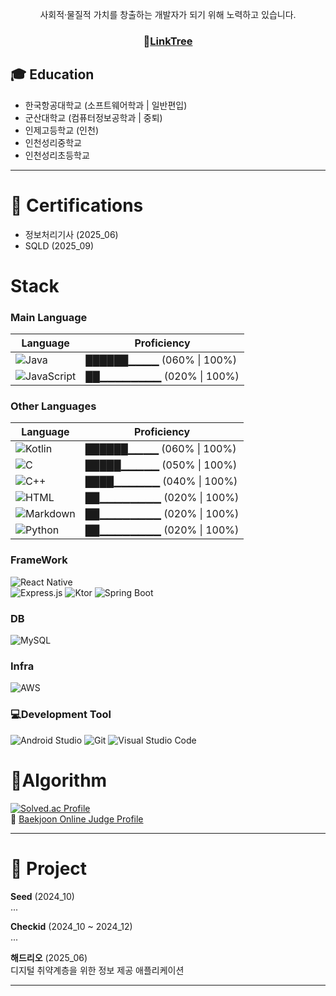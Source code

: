<div align=center>  

사회적·물질적 가치를 창출하는 개발자가 되기 위해 노력하고 있습니다.  
  
### 🔗[LinkTree](https://www.linktr.ee/HeeFlower5001)  
  
</div>

## 🎓 Education
- 한국항공대학교 (소프트웨어학과 | 일반편입)    
- 군산대학교 (컴퓨터정보공학과 | 중퇴)     
- 인제고등학교 (인천)  
- 인천성리중학교  
- 인천성리초등학교  

-----

# 🪪 Certifications  
- 정보처리기사 (2025_06)  
- SQLD (2025_09)  
  
# Stack 

<!-- 
000% ~ 020% 
- 기본 문법과 문장을 이해할 수 있음
- 간단한 스크립트 작성 가능

021% ~ 040%
- 기본적인 라이브러리와 API 사용 가능
- 단순한 프로그램 구현 가능

041% ~ 060%
- 객체지향/함수형 프로그래밍 개념 적용 가능
- 프로젝트에서 실무적으로 사용 가능

061% ~ 080%
- 최적화 및 유지보수 고려하여 개발 가능
- 프레임워크, 라이브러리 활용 능숙

081% ~ 100%
- 성능 최적화 및 아키텍처 설계 가능
- 오픈소스 기여 또는 라이브러리 개발 경험
-->

### Main Language  
| Language | Proficiency |
|----------|------------|
| ![Java](https://img.shields.io/badge/Java-007396?style=flat-square&logo=java&logoColor=white) | ██████▁▁▁▁ (060% \| 100%) |  
| ![JavaScript](https://img.shields.io/badge/JavaScript-F7DF1E?style=flat-square&logo=javascript&logoColor=black) | ██▁▁▁▁▁▁▁▁ (020% \| 100%) |  


### Other Languages  
| Language | Proficiency |
|----------|------------|
| ![Kotlin](https://img.shields.io/badge/Kotlin-0095D5?style=flat-square&logo=kotlin&logoColor=white) | ██████▁▁▁▁ (060% \| 100%) |
| ![C](https://img.shields.io/badge/C-A8B9CC?style=flat-square&logo=c&logoColor=white) | █████▁▁▁▁▁ (050% \| 100%) |
| ![C++](https://img.shields.io/badge/C++-00599C?style=flat-square&logo=c%2B%2B&logoColor=white) | ████▁▁▁▁▁▁ (040% \| 100%) |
| ![HTML](https://img.shields.io/badge/HTML-E34F26?style=flat-square&logo=html5&logoColor=white) | ██▁▁▁▁▁▁▁▁ (020% \| 100%) |
| ![Markdown](https://img.shields.io/badge/Markdown-000000?style=flat-square&logo=markdown&logoColor=white) | ██▁▁▁▁▁▁▁▁ (020% \| 100%) |
| ![Python](https://img.shields.io/badge/Python-3776AB?style=flat-square&logo=python&logoColor=white) | ██▁▁▁▁▁▁▁▁ (020% \| 100%) |

### FrameWork  
![React Native](https://img.shields.io/badge/React%20Native-61DAFB?style=flat-square&logo=react&logoColor=black)  
![Express.js](https://img.shields.io/badge/Express.js-000000?style=flat-square&logo=express&logoColor=white)
![Ktor](https://img.shields.io/badge/Ktor-0095D5?style=flat-square&logo=ktor&logoColor=white)
![Spring Boot](https://img.shields.io/badge/Spring%20Boot-6DB33F?style=flat-square&logo=spring-boot&logoColor=white)  

### DB    
![MySQL](https://img.shields.io/badge/MySQL-4479A1?style=flat-square&logo=mysql&logoColor=white)  
  
### Infra
![AWS](https://img.shields.io/badge/AWS-232F3E?style=flat-square&logo=amazon-aws&logoColor=FF9900)  

### 💻Development Tool  
![Android Studio](https://img.shields.io/badge/Android%20Studio-3DDC84?style=flat-square&logo=android-studio&logoColor=white)
![Git](https://img.shields.io/badge/Git-F05032?style=flat-square&logo=git&logoColor=white)
![Visual Studio Code](https://img.shields.io/badge/VS%20Code-007ACC?style=flat-square&logo=visual-studio-code&logoColor=white)

  
# 🧩Algorithm  
[![Solved.ac Profile](http://mazassumnida.wtf/api/v2/generate_badge?boj=heeflower5001)](https://solved.ac/profile/heeflower5001)  
🔗 [Baekjoon Online Judge Profile](https://www.acmicpc.net/user/heeflower5001)

-----
  
# 📂 Project  
  
**Seed** (2024_10)  
...  
  
**Checkid** (2024_10 ~ 2024_12)  
...  
  
**해드리오**  (2025_06)  
디지털 취약계층을 위한 정보 제공 애플리케이션   
  
-----
